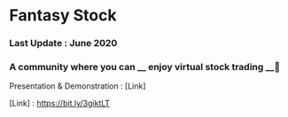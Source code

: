 # Fantasy Stock
### Last Update : June 2020
### A community where you can __ enjoy virtual stock trading __🤩

Presentation & Demonstration : [Link]

[Link] : https://bit.ly/3giktLT
